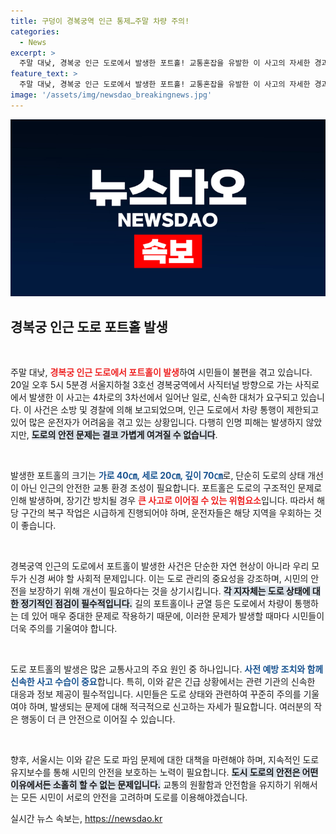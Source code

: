```yaml
---
title: 구덩이 경복궁역 인근 통제…주말 차량 주의!
categories:
  - News
excerpt: >
  주말 대낮, 경복궁 인근 도로에서 발생한 포트홀! 교통혼잡을 유발한 이 사고의 자세한 경과와 영향은? 클릭하여 확인해보세요!
feature_text: >
  주말 대낮, 경복궁 인근 도로에서 발생한 포트홀! 교통혼잡을 유발한 이 사고의 자세한 경과와 영향은? 클릭하여 확인해보세요!
image: '/assets/img/newsdao_breakingnews.jpg'
---
```


<p><img src="/assets/img/newsdao_breakingnews.jpg" alt="implanttips 속보" /></p>

<h2 data-ke-size="size26">경복궁 인근 도로 포트홀 발생</h2>

<p data-ke-size="size16">&nbsp;</p>

<p>주말 대낮, <b><span style="color: #ee2323;">경복궁 인근 도로에서 포트홀이 발생</span></b>하여 시민들이 불편을 겪고 있습니다. 20일 오후 5시 5분경 서울지하철 3호선 경복궁역에서 사직터널 방향으로 가는 사직로에서 발생한 이 사고는 4차로의 3차선에서 일어난 일로, 신속한 대처가 요구되고 있습니다. 이 사건은 소방 및 경찰에 의해 보고되었으며, 인근 도로에서 차량 통행이 제한되고 있어 많은 운전자가 어려움을 겪고 있는 상황입니다. 다행히 인명 피해는 발생하지 않았지만, <b><span style="background-color: #21538527;">도로의 안전 문제는 결코 가볍게 여겨질 수 없습니다</span></b>.</p>

<p data-ke-size="size16">&nbsp;</p>

<p>발생한 포트홀의 크기는 <b><span style="color: #1a5490;">가로 40㎝, 세로 20㎝, 깊이 70㎝</span></b>로, 단순히 도로의 상태 개선이 아닌 인근의 안전한 교통 환경 조성이 필요합니다. 포트홀은 도로의 구조적인 문제로 인해 발생하며, 장기간 방치될 경우 <b><span style="color: #ee2323;">큰 사고로 이어질 수 있는 위험요소</span></b>입니다. 따라서 해당 구간의 복구 작업은 시급하게 진행되어야 하며, 운전자들은 해당 지역을 우회하는 것이 좋습니다.</p>

<p data-ke-size="size16">&nbsp;</p>

<p>경복궁역 인근의 도로에서 포트홀이 발생한 사건은 단순한 자연 현상이 아니라 우리 모두가 신경 써야 할 사회적 문제입니다. 이는 도로 관리의 중요성을 강조하며, 시민의 안전을 보장하기 위해 개선이 필요하다는 것을 상기시킵니다. <b><span style="background-color: #21538527;">각 지자체는 도로 상태에 대한 정기적인 점검이 필수적입니다.</span></b> 길의 포트홀이나 균열 등은 도로에서 차량이 통행하는 데 있어 매우 중대한 문제로 작용하기 때문에, 이러한 문제가 발생할 때마다 시민들이 더욱 주의를 기울여야 합니다.</p>

<p data-ke-size="size16">&nbsp;</p>

<p>도로 포트홀의 발생은 많은 교통사고의 주요 원인 중 하나입니다. <b><span style="color: #1a5490;">사전 예방 조치와 함께 신속한 사고 수습이 중요</span></b>합니다. 특히, 이와 같은 긴급 상황에서는 관련 기관의 신속한 대응과 정보 제공이 필수적입니다. 시민들은 도로 상태와 관련하여 꾸준히 주의를 기울여야 하며, 발생되는 문제에 대해 적극적으로 신고하는 자세가 필요합니다. 여러분의 작은 행동이 더 큰 안전으로 이어질 수 있습니다.</p>

<p data-ke-size="size16">&nbsp;</p>

<p>향후, 서울시는 이와 같은 도로 파임 문제에 대한 대책을 마련해야 하며, 지속적인 도로 유지보수를 통해 시민의 안전을 보호하는 노력이 필요합니다. <b><span style="background-color: #21538527;">도시 도로의 안전은 어떤 이유에서든 소홀히 할 수 없는 문제입니다.</span></b> 교통의 원활함과 안전함을 유지하기 위해서는 모든 시민이 서로의 안전을 고려하며 도로를 이용해야겠습니다.</p>
실시간 뉴스 속보는, <a href="https://newsdao.kr" rel="dofollow">https://newsdao.kr</a>


